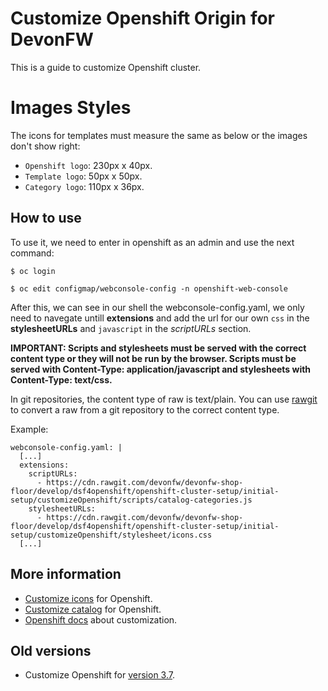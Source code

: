 # Customize Openshift Origin for DevonFW

This is a guide to customize Openshift cluster.

# Images Styles

The icons for templates must measure the same as below or the images don't show right:

- `Openshift logo`: 230px x 40px.
- `Template logo`: 50px x 50px.
- `Category logo`: 110px x 36px.

## How to use

To use it, we need to enter in openshift as an admin and use the next command:

```
$ oc login

$ oc edit configmap/webconsole-config -n openshift-web-console
```

After this, we can see in our shell the webconsole-config.yaml, we only need to navegate untill **extensions** and add the url for our own `css` in the **stylesheetURLs** and `javascript` in the _scriptURLs_ section.

**IMPORTANT: Scripts and stylesheets must be served with the correct content type or they will not be run by the browser. Scripts must be served with Content-Type: application/javascript and stylesheets with Content-Type: text/css.**

In git repositories, the content type of raw is text/plain. You can use [rawgit](https://rawgit.com/) to convert a raw from a git repository to the correct content type.

Example:

```
webconsole-config.yaml: |
  [...]
  extensions:
    scriptURLs:
      - https://cdn.rawgit.com/devonfw/devonfw-shop-floor/develop/dsf4openshift/openshift-cluster-setup/initial-setup/customizeOpenshift/scripts/catalog-categories.js
    stylesheetURLs:
      - https://cdn.rawgit.com/devonfw/devonfw-shop-floor/develop/dsf4openshift/openshift-cluster-setup/initial-setup/customizeOpenshift/stylesheet/icons.css
  [...]
```

## More information

- [Customize icons](https://github.com/devonfw/devonfw-shop-floor/wiki/devonfw-shop-floor-4-openshift-customize-icons) for Openshift.
- [Customize catalog](https://github.com/devonfw/devonfw-shop-floor/wiki/devonfw-shop-floor-4-openshift-customize-catalog) for Openshift.
- [Openshift docs](https://docs.openshift.com/container-platform/latest/install_config/web_console_customization.html#loading-custom-scripts-and-stylesheets) about customization.

## Old versions

- Customize Openshift for [version 3.7](https://docs.openshift.com/container-platform/3.9/install_config/web_console_customization.html#loading-custom-scripts-and-stylesheets).
